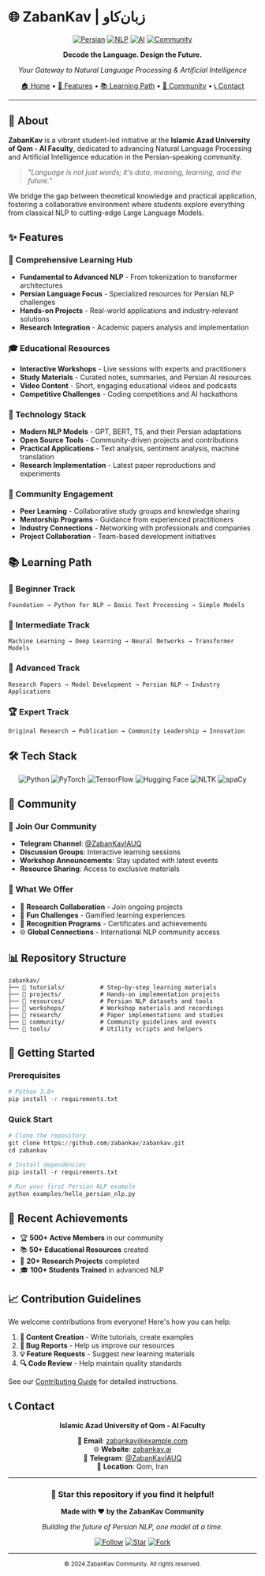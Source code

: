 # 🌐 ZabanKav | زبان‌کاو

<div align="center">

[![Persian](https://img.shields.io/badge/Language-Persian-brightgreen.svg)](https://github.com/zabankav/zabankav)
[![NLP](https://img.shields.io/badge/Focus-NLP-blue.svg)](https://github.com/zabankav/zabankav)
[![AI](https://img.shields.io/badge/Field-Artificial%20Intelligence-orange.svg)](https://github.com/zabankav/zabankav)
[![Community](https://img.shields.io/badge/Type-Student%20Community-purple.svg)](https://github.com/zabankav/zabankav)

**Decode the Language. Design the Future.**

*Your Gateway to Natural Language Processing & Artificial Intelligence*

[🏠 Home](#-about) • [🚀 Features](#-features) • [📚 Learning Path](#-learning-path) • [🤝 Community](#-community) • [📞 Contact](#-contact)

</div>

---

## 🎯 About

**ZabanKav** is a vibrant student-led initiative at the **Islamic Azad University of Qom - AI Faculty**, dedicated to advancing Natural Language Processing and Artificial Intelligence education in the Persian-speaking community.

> *"Language is not just words; it's data, meaning, learning, and the future."*

We bridge the gap between theoretical knowledge and practical application, fostering a collaborative environment where students explore everything from classical NLP to cutting-edge Large Language Models.

## ✨ Features

### 🧠 **Comprehensive Learning Hub**
- **Fundamental to Advanced NLP** - From tokenization to transformer architectures
- **Persian Language Focus** - Specialized resources for Persian NLP challenges
- **Hands-on Projects** - Real-world applications and industry-relevant solutions
- **Research Integration** - Academic papers analysis and implementation

### 🎓 **Educational Resources**
- **Interactive Workshops** - Live sessions with experts and practitioners
- **Study Materials** - Curated notes, summaries, and Persian AI resources
- **Video Content** - Short, engaging educational videos and podcasts
- **Competitive Challenges** - Coding competitions and AI hackathons

### 🤖 **Technology Stack**
- **Modern NLP Models** - GPT, BERT, T5, and their Persian adaptations
- **Open Source Tools** - Community-driven projects and contributions
- **Practical Applications** - Text analysis, sentiment analysis, machine translation
- **Research Implementation** - Latest paper reproductions and experiments

### 🌟 **Community Engagement**
- **Peer Learning** - Collaborative study groups and knowledge sharing
- **Mentorship Programs** - Guidance from experienced practitioners
- **Industry Connections** - Networking with professionals and companies
- **Project Collaboration** - Team-based development initiatives

## 📚 Learning Path

### 🌱 **Beginner Track**
```
Foundation → Python for NLP → Basic Text Processing → Simple Models
```

### 🚀 **Intermediate Track**
```
Machine Learning → Deep Learning → Neural Networks → Transformer Models
```

### 🎯 **Advanced Track**
```
Research Papers → Model Development → Persian NLP → Industry Applications
```

### 🏆 **Expert Track**
```
Original Research → Publication → Community Leadership → Innovation
```

## 🛠️ Tech Stack

<div align="center">

![Python](https://img.shields.io/badge/Python-3776AB?style=for-the-badge&logo=python&logoColor=white)
![PyTorch](https://img.shields.io/badge/PyTorch-EE4C2C?style=for-the-badge&logo=pytorch&logoColor=white)
![TensorFlow](https://img.shields.io/badge/TensorFlow-FF6F00?style=for-the-badge&logo=tensorflow&logoColor=white)
![Hugging Face](https://img.shields.io/badge/🤗%20Hugging%20Face-FFD21E?style=for-the-badge)
![NLTK](https://img.shields.io/badge/NLTK-154f3c?style=for-the-badge)
![spaCy](https://img.shields.io/badge/spaCy-09A3D5?style=for-the-badge&logo=spacy&logoColor=white)

</div>

## 🤝 Community

### 📱 **Join Our Community**
- **Telegram Channel**: [@ZabanKavIAUQ](https://t.me/ZabanKavIAUQ)
- **Discussion Groups**: Interactive learning sessions
- **Workshop Announcements**: Stay updated with latest events
- **Resource Sharing**: Access to exclusive materials

### 🎯 **What We Offer**
- 🔬 **Research Collaboration** - Join ongoing projects
- 🎪 **Fun Challenges** - Gamified learning experiences  
- 🏅 **Recognition Programs** - Certificates and achievements
- 🌐 **Global Connections** - International NLP community access

## 📊 Repository Structure

```
zabankav/
├── 📁 tutorials/          # Step-by-step learning materials
├── 📁 projects/           # Hands-on implementation projects
├── 📁 resources/          # Persian NLP datasets and tools
├── 📁 workshops/          # Workshop materials and recordings
├── 📁 research/           # Paper implementations and studies
├── 📁 community/          # Community guidelines and events
└── 📁 tools/              # Utility scripts and helpers
```

## 🚀 Getting Started

### Prerequisites
```bash
# Python 3.8+
pip install -r requirements.txt
```

### Quick Start
```python
# Clone the repository
git clone https://github.com/zabankav/zabankav.git
cd zabankav

# Install dependencies
pip install -r requirements.txt

# Run your first Persian NLP example
python examples/hello_persian_nlp.py
```

## 🎉 Recent Achievements

- 🏆 **500+ Active Members** in our community
- 📚 **50+ Educational Resources** created
- 🔬 **20+ Research Projects** completed
- 🎓 **100+ Students Trained** in advanced NLP

## 📈 Contribution Guidelines

We welcome contributions from everyone! Here's how you can help:

1. **📝 Content Creation** - Write tutorials, create examples
2. **🐛 Bug Reports** - Help us improve our resources
3. **💡 Feature Requests** - Suggest new learning materials
4. **🔍 Code Review** - Help maintain quality standards

See our [Contributing Guide](CONTRIBUTING.md) for detailed instructions.

## 📞 Contact

<div align="center">

**Islamic Azad University of Qom - AI Faculty**

📧 **Email**: zabankav@example.com  
🌐 **Website**: [zabankav.ai](https://zabankav.ai)  
📱 **Telegram**: [@ZabanKavIAUQ](https://t.me/ZabanKavIAUQ)  
📍 **Location**: Qom, Iran

</div>

---

<div align="center">

### 🌟 Star this repository if you find it helpful!

**Made with ❤️ by the ZabanKav Community**

*Building the future of Persian NLP, one model at a time.*

[![Follow](https://img.shields.io/github/followers/zabankav?style=social)](https://github.com/zabankav)
[![Star](https://img.shields.io/github/stars/zabankav/zabankav?style=social)](https://github.com/zabankav/zabankav)
[![Fork](https://img.shields.io/github/forks/zabankav/zabankav?style=social)](https://github.com/zabankav/zabankav)

</div>

---

<div align="center">
<sub>© 2024 ZabanKav Community. All rights reserved.</sub>
</div>
